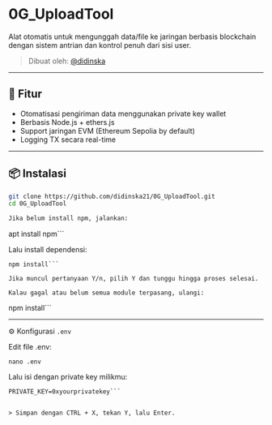# 0G_UploadTool

Alat otomatis untuk mengunggah data/file ke jaringan berbasis blockchain dengan sistem antrian dan kontrol penuh dari sisi user.

> Dibuat oleh: [@didinska](https://t.me/didinska)

---

## 🚀 Fitur
- Otomatisasi pengiriman data menggunakan private key wallet
- Berbasis Node.js + ethers.js
- Support jaringan EVM (Ethereum Sepolia by default)
- Logging TX secara real-time

---

## 📦 Instalasi

```bash
git clone https://github.com/didinska21/0G_UploadTool.git
cd 0G_UploadTool

Jika belum install npm, jalankan:

```
apt install npm```

Lalu install dependensi:

```
npm install```

Jika muncul pertanyaan Y/n, pilih Y dan tunggu hingga proses selesai.

Kalau gagal atau belum semua module terpasang, ulangi:

```
npm install```


---

⚙️ Konfigurasi ```.env```

Edit file .env:

```nano .env```

Lalu isi dengan private key milikmu:

```
PRIVATE_KEY=0xyourprivatekey```


> Simpan dengan CTRL + X, tekan Y, lalu Enter.
